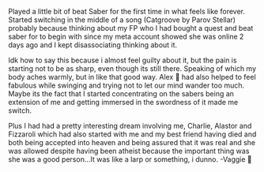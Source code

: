 ---
---
Played a little bit of beat Saber for the first time in what feels like forever. Started switching in the middle of a song (Catgroove by Parov Stellar) probably because thinking about my FP who I had bought a quest and beat saber for to begin with since my meta account showed she was online 2 days ago and I kept disassociating thinking about it. 

Idk how to say this because i almost feel guilty about it, but the pain is starting not to be as sharp, even though its still there. Speaking of which my body aches warmly, but in like that good way. Alex 🦋  had also helped to feel fabulous while swinging and trying not to let our mind wander too much. Maybe its the fact that I started concentrating on the sabers being an extension of me and getting immersed in the swordness of it made me switch. 

Plus I had had a pretty interesting dream involving me, Charlie, Alastor and Fizzaroli which had also started with me and my best friend having died and both being accepted into heaven and being assured that it was real and she was allowed despite having been atheist because the important thing was she was a good person...It was like a larp or something, i dunno. -Vaggie 🦋 